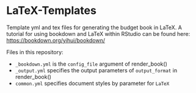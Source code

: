 # LaTeX-Templates
Template yml and tex files for generating the budget book in LaTeX. A tutorial for using bookdown and LaTeX within RStudio can be found here: https://bookdown.org/yihui/bookdown/

Files in this repository:
- `_bookdown.yml` is the `config_file` argument of render_book()
- `_output.yml` specifies the output parameters of `output_format` in render_book()
- `common.yml` specifies document styles by parameter for `LaTeX`
